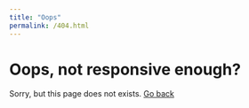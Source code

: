 ```yaml
---
title: "Oops"
permalink: /404.html
---
```


# Oops, not responsive enough?

Sorry, but this page does not exists. [Go back]({{site.github.url}})
